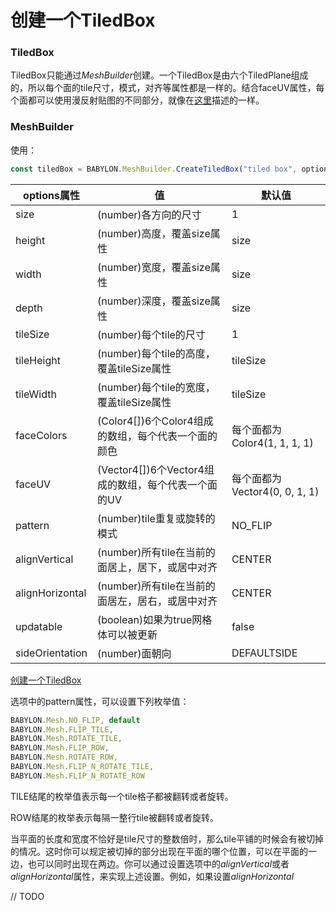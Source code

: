 创建一个TiledBox
===

### TiledBox

TiledBox只能通过*MeshBuilder*创建。一个TiledBox是由六个TiledPlane组成的，所以每个面的tile尺寸，模式，对齐等属性都是一样的。结合faceUV属性，每个面都可以使用漫反射贴图的不同部分，就像在[这里](./)描述的一样。

### MeshBuilder

使用：

````javascript
const tiledBox = BABYLON.MeshBuilder.CreateTiledBox("tiled box", options, scene); //scene is optional and defaults to the current scene
````

|options属性|值|默认值|
|--|--|--|
|size|(number)各方向的尺寸|1|
|height|(number)高度，覆盖size属性|size|
|width|(number)宽度，覆盖size属性|size|
|depth|(number)深度，覆盖size属性|size|
|tileSize|(number)每个tile的尺寸|1|
|tileHeight|(number)每个tile的高度，覆盖tileSize属性|tileSize|
|tileWidth|(number)每个tile的宽度，覆盖tileSize属性|tileSize|
|faceColors|(Color4[])6个Color4组成的数组，每个代表一个面的颜色|每个面都为Color4(1, 1, 1, 1)|
|faceUV|(Vector4[])6个Vector4组成的数组，每个代表一个面的UV|每个面都为Vector4(0, 0, 1, 1)|
|pattern|(number)tile重复或旋转的模式|NO_FLIP|
|alignVertical|(number)所有tile在当前的面居上，居下，或居中对齐|CENTER|
|alignHorizontal|(number)所有tile在当前的面居左，居右，或居中对齐|CENTER|
|updatable|(boolean)如果为true网格体可以被更新|false|
|sideOrientation|(number)面朝向|DEFAULTSIDE|

[创建一个TiledBox](https://playground.babylonjs.com/#FAP6ZC#3)

选项中的pattern属性，可以设置下列枚举值：

````javascript
BABYLON.Mesh.NO_FLIP, default
BABYLON.Mesh.FLIP_TILE,
BABYLON.Mesh.ROTATE_TILE,
BABYLON.Mesh.FLIP_ROW,
BABYLON.Mesh.ROTATE_ROW,
BABYLON.Mesh.FLIP_N_ROTATE_TILE,
BABYLON.Mesh.FLIP_N_ROTATE_ROW
````

TILE结尾的枚举值表示每一个tile格子都被翻转或者旋转。

ROW结尾的枚举表示每隔一整行tile被翻转或者旋转。

当平面的长度和宽度不恰好是tile尺寸的整数倍时，那么tile平铺的时候会有被切掉的情况。这时你可以规定被切掉的部分出现在平面的哪个位置，可以在平面的一边，也可以同时出现在两边。你可以通过设置选项中的*alignVertical*或者*alignHorizontal*属性，来实现上述设置。例如，如果设置*alignHorizontal*

// TODO